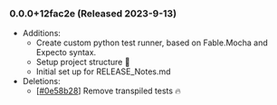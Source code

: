 ### 0.0.0+12fac2e (Released 2023-9-13)
* Additions:
    * Create custom python test runner, based on Fable.Mocha and Expecto syntax. 
    * Setup project structure :tada:
    * Initial set up for RELEASE_Notes.md
* Deletions:
    * [[#0e58b28](https://github.com/Freymaurer/Fable.Pyxpecto/commit/0e58b28aba5a26ca0c273b81379794b212a92e38)] Remove transpiled tests :fire:

